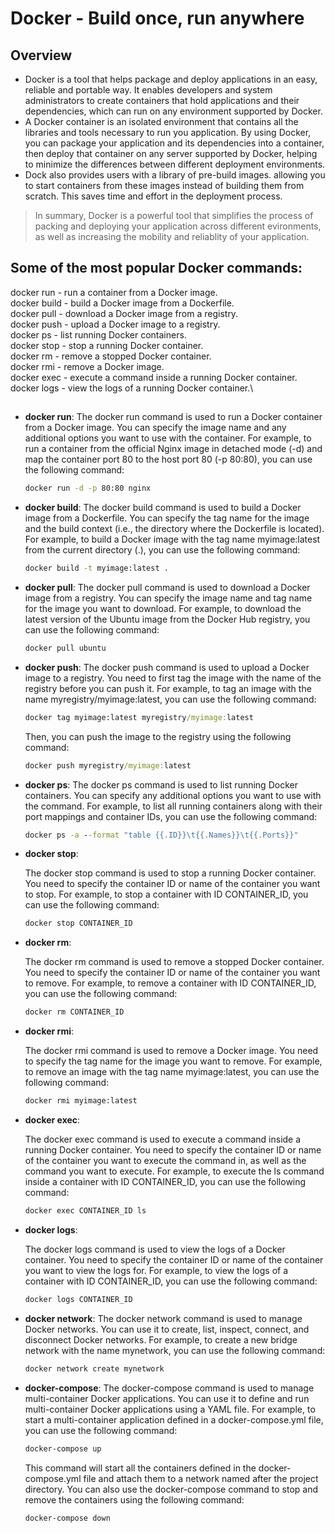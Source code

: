 # Docker - Build once, run anywhere

## Overview

- Docker is a tool that helps package and deploy applications in an easy, reliable and portable way. It enables developers and system administrators to create containers that hold applications and their dependencies, which can run on any environment supported by Docker.
- A Docker container is an isolated environment that contains all the libraries and tools necessary to run you application. By using Docker, you can package your application and its dependencies into a container, then deploy that container on any server supported by Docker, helping to minimize the differences between different deployment environments.
- Dock also provides users with a library of pre-build images. allowing you to start containers from these images instead of building them from scratch. This saves time and effort in the deployment process.

> In summary, Docker is a powerful tool that simplifies the process of packing and deploying your application across different evironments, as well as increasing the mobility and reliablity of your application.

## Some of the most popular Docker commands:

docker run - run a container from a Docker image.\
docker build - build a Docker image from a Dockerfile.\
docker pull - download a Docker image from a registry.\
docker push - upload a Docker image to a registry.\
docker ps - list running Docker containers.\
docker stop - stop a running Docker container.\
docker rm - remove a stopped Docker container.\
docker rmi - remove a Docker image.\
docker exec - execute a command inside a running Docker container.\
docker logs - view the logs of a running Docker container.\

##

- **docker run**:
  The docker run command is used to run a Docker container from a Docker image. You can specify the image name and any additional options you want to use with the container. For example, to run a container from the official Nginx image in detached mode (-d) and map the container port 80 to the host port 80 (-p 80:80), you can use the following command:

  ```cmd
  docker run -d -p 80:80 nginx
  ```

- **docker build**:
  The docker build command is used to build a Docker image from a Dockerfile. You can specify the tag name for the image and the build context (i.e., the directory where the Dockerfile is located). For example, to build a Docker image with the tag name myimage:latest from the current directory (.), you can use the following command:

  ```cmd
  docker build -t myimage:latest .
  ```

- **docker pull**:
  The docker pull command is used to download a Docker image from a registry. You can specify the image name and tag name for the image you want to download. For example, to download the latest version of the Ubuntu image from the Docker Hub registry, you can use the following command:

  ```cmd
  docker pull ubuntu
  ```

- **docker push**:
  The docker push command is used to upload a Docker image to a registry. You need to first tag the image with the name of the registry before you can push it. For example, to tag an image with the name myregistry/myimage:latest, you can use the following command:

  ```cmd
  docker tag myimage:latest myregistry/myimage:latest
  ```

  Then, you can push the image to the registry using the following command:

  ```cmd
  docker push myregistry/myimage:latest
  ```

- **docker ps**:
  The docker ps command is used to list running Docker containers. You can specify any additional options you want to use with the command. For example, to list all running containers along with their port mappings and container IDs, you can use the following command:

  ```cmd
  docker ps -a --format "table {{.ID}}\t{{.Names}}\t{{.Ports}}"
  ```

- **docker stop**:

  The docker stop command is used to stop a running Docker container. You need to specify the container ID or name of the container you want to stop. For example, to stop a container with ID CONTAINER_ID, you can use the following command:

  ```cmd
  docker stop CONTAINER_ID
  ```

- **docker rm**:

  The docker rm command is used to remove a stopped Docker container. You need to specify the container ID or name of the container you want to remove. For example, to remove a container with ID CONTAINER_ID, you can use the following command:

  ```cmd
  docker rm CONTAINER_ID
  ```

- **docker rmi**:

  The docker rmi command is used to remove a Docker image. You need to specify the tag name for the image you want to remove. For example, to remove an image with the tag name myimage:latest, you can use the following command:

  ```cmd
  docker rmi myimage:latest
  ```

- **docker exec**:

  The docker exec command is used to execute a command inside a running Docker container. You need to specify the container ID or name of the container you want to execute the command in, as well as the command you want to execute. For example, to execute the ls command inside a container with ID CONTAINER_ID, you can use the following command:

  ```cmd
  docker exec CONTAINER_ID ls
  ```

- **docker logs**:

  The docker logs command is used to view the logs of a Docker container. You need to specify the container ID or name of the container you want to view the logs for. For example, to view the logs of a container with ID CONTAINER_ID, you can use the following command:

  ```cmd
  docker logs CONTAINER_ID
  ```

- **docker network**:
  The docker network command is used to manage Docker networks. You can use it to create, list, inspect, connect, and disconnect Docker networks. For example, to create a new bridge network with the name mynetwork, you can use the following command:

  ```cmd
  docker network create mynetwork
  ```

- **docker-compose**:
  The docker-compose command is used to manage multi-container Docker applications. You can use it to define and run multi-container Docker applications using a YAML file. For example, to start a multi-container application defined in a docker-compose.yml file, you can use the following command:

  ```cmd
  docker-compose up
  ```

  This command will start all the containers defined in the docker-compose.yml file and attach them to a network named after the project directory. You can also use the docker-compose command to stop and remove the containers using the following command:

  ```cmd
  docker-compose down
  ```
